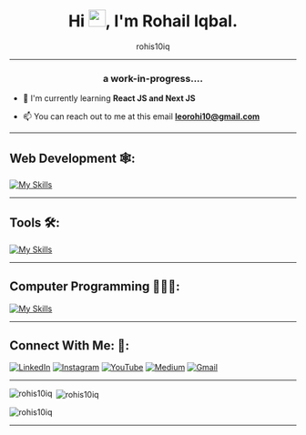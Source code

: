 <h1 align="center">Hi <img src="https://raw.githubusercontent.com/MartinHeinz/MartinHeinz/master/wave.gif" width="30px">, I'm Rohail Iqbal.</h1>
<p align="center">rohis10iq</p>

<hr>

<h3 align="center">a work-in-progress....</h3>

- 🔭 I'm currently learning **React JS and Next JS** 

- 📫 You can reach out to me at this email **leorohi10@gmail.com**

<hr>

<h2 align="left">Web Development 🕸:</h2>

[![My Skills](https://skillicons.dev/icons?i=js,html,css,bootstrap,tailwind,react,redux,nextjs&theme=dark)](https://skillicons.dev)


<hr>

<h2 align="left">Tools 🛠:</h2>

[![My Skills](https://skillicons.dev/icons?i=git,github,npm,azure,babel,md,vite,vscode&theme=dark)](https://skillicons.dev)

<hr>

<h2 align="left">Computer Programming 👨🏻‍💻:</h2>

[![My Skills](https://skillicons.dev/icons?i=c,cpp,py&theme=dark)](https://skillicons.dev)

<hr>

<h2 align="left">Connect With Me: 🤝:</h2>

  [![LinkedIn](https://skillicons.dev/icons?i=linkedin&theme=dark)](https://www.linkedin.com/in/rohis10iq/)
  [![Instagram](https://skillicons.dev/icons?i=instagram&theme=dark)](https://www.instagram.com/rohis10iq/)
  [![YouTube](https://skillicons.dev/icons?i=youtube&theme=dark)](https://www.youtube.com/@rohis10iq)
  [![Medium](https://skillicons.dev/icons?i=medium&theme=dark)](https://medium.com/@leorohi)
  [![Gmail](https://skillicons.dev/icons?i=gmail&theme=dark)](mailto:leorohi10@gmail.com)



<hr>

<p><img align="left" src="https://github-readme-stats.vercel.app/api/top-langs?username=rohis10iq&show_icons=true&locale=en&layout=compact" alt="rohis10iq" /></p>

<p>&nbsp;<img align="center" src="https://github-readme-stats.vercel.app/api?username=rohis10iq&show_icons=true&locale=en" alt="rohis10iq" /></p>

<p><img align="center" src="https://github-readme-streak-stats.herokuapp.com/?user=rohis10iq&" alt="rohis10iq" /></p>

<hr>

